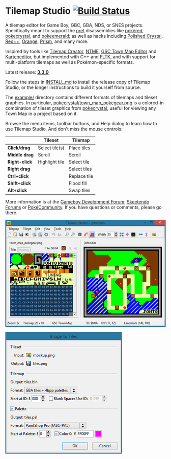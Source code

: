 # Tilemap Studio [![Build Status](https://github.com/Rangi42/tilemap-studio/actions/workflows/main.yml/badge.svg)](https://github.com/Rangi42/tilemap-studio/actions)

A tilemap editor for Game Boy, GBC, GBA, NDS, or SNES projects. Specifically meant to support the [pret](https://github.com/pret) disassemblies like [pokered](https://github.com/pret/pokered), [pokecrystal](https://github.com/pret/pokecrystal), and [pokeemerald](https://github.com/pret/pokeemerald); as well as hacks including [Polished Crystal](https://github.com/Rangi42/polishedcrystal), [Red++](https://github.com/TheFakeMateo/RedPlusPlus), [Orange](https://github.com/PiaCarrot/pokeorange), [Prism](https://www.reddit.com/r/PokemonPrism), and many more.

Inspired by tools like [Tilemap Creator](https://github.com/erandis-vol/Tilemap-Creator), [NTME](https://www.pokecommunity.com/showthread.php?t=149454), [GSC Town Map Editor](https://hax.iimarckus.org/topic/97/) and [Karteneditor](https://i.imgur.com/70jDfdM.png), but implemented with C++ and [FLTK](http://www.fltk.org/), and with support for multi-platform tilemaps as well as Pokémon-specific formats.

Latest release: [**3.3.0**](https://github.com/Rangi42/tilemap-studio/releases/tag/v3.3.0)

Follow the steps in [INSTALL.md](INSTALL.md) to install the release copy of Tilemap Studio, or the longer instructions to build it yourself from source.

The [example/](example/) directory contains different formats of tilemaps and tileset graphics. In particular, [pokecrystal/town_map_pokegear.png](example/pokecrystal/town_map_pokegear.png) is a colored-in combination of tileset graphics from [pokecrystal](https://github.com/pret/pokecrystal), useful for viewing any Town Map in a project based on it.

Browse the menu items, toolbar buttons, and Help dialog to learn how to use Tilemap Studio. And don't miss the mouse controls:

|                      | Tileset        | Tilemap          |
|----------------------|----------------|------------------|
| **Click/drag**       | Select tile(s) | Place tiles      |
| **Middle drag**      | Scroll         | Scroll           |
| **Right-click**      | Highlight tile | Select tile      |
| **Right drag**       |                | Select tiles     |
| **Ctrl+click**       |                | Replace tile     |
| **Shift+click**      |                | Flood fill       |
| **Alt+click**        |                | Swap tiles       |

More information is at the [Gameboy Development Forum](https://gbdev.gg8.se/forums/viewtopic.php?id=648), [Skeetendo Forums](https://hax.iimarckus.org/topic/7691/) or [PokéCommunity](https://www.pokecommunity.com/showthread.php?p=10075626). If you have questions or comments, please go there.

![Screenshot](screenshot.png)

![Screenshot 2](screenshot2.png)
